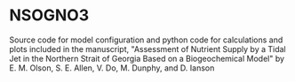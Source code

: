 # NSOGNO3
Source code for model configuration and python code for calculations and plots included in the manuscript, "Assessment of Nutrient Supply by a Tidal Jet in the Northern Strait of Georgia Based on a Biogeochemical Model" by E. M. Olson, S. E. Allen, V. Do, M. Dunphy, and D. Ianson
